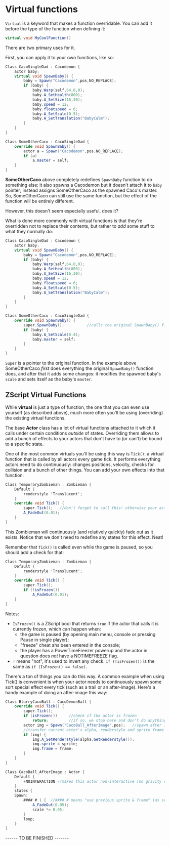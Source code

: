 # Virtual functions

`Virtual` is a keyword that makes a function overridable. You can add it before the type of the function when defining it:

```csharp
virtual void MyCoolFunction()
```

There are two primary uses for it.

First, you can apply it to your own functions, like so:

```csharp
Class CacoSingleDad : Cacodemon {
	actor baby;
	virtual void SpawnBaby() {
		baby = Spawn("Cacodemon",pos,NO_REPLACE);
		if (baby) {
			baby.Warp(self,64,0,0);
			baby.A_SetHealth(800);
			baby.A_SetSize(16,30);
			baby.speed = 12;
			baby.floatspeed = 6;
			baby.A_SetScale(0.5);
			baby.A_SetTranslation("BabyCalm");
		}
	}
}

Class SomeOtherCaco : CacoSingleDad {
	override void SpawnBaby() {
		actor a = Spawn("Cacodemon",pos,NO_REPLACE);
		if (a)
			a.master = self;
	}
}
```

**SomeOtherCaco** above completely redefines `SpawnBaby` function to do something else: it also spawns a Cacodemon but it doesn't attach it to `baby` pointer; instead assigns SomeOtherCaco as the spawned Caco's master. So, SomeOtherCaco can still use the same function, but the effect of the function will be entirely different.

However, this doesn't seem especially useful, does it?

What is done more commonly with virtual functions is that they're overridden not to replace their contents, but rather to *add* some stuff to what they normally do:

```csharp
Class CacoSingleDad : Cacodemon {
	actor baby;
	virtual void SpawnBaby() {
		baby = Spawn("Cacodemon",pos,NO_REPLACE);
		if (baby) {
			baby.Warp(self,64,0,0);
			baby.A_SetHealth(800);
			baby.A_SetSize(16,30);
			baby.speed = 12;
			baby.floatspeed = 6;
			baby.A_SetScale(0.5);
			baby.A_SetTranslation("BabyCalm");
		}
	}
}

Class SomeOtherCaco : CacoSingleDad {
	override void SpawnBaby() {
		super.SpawnBaby();			//calls the original SpawnBaby() first
		if (baby) {
			baby.A_SetScale(0.4);
			baby.master = self;
		}
	}
}
```

`Super` is a pointer to the original function. In the example above SomeOtherCaco *first* does everything the original `SpawnBaby()` function does, and after that it adds some changes: it modifies the spawned baby's `scale` and sets itself as the baby's `master`.

## ZScript Virtual Functions

While **virtual** is just a type of function, the one that you can even use yourself (as described above), much more often you'll be using (overriding) the existing virtual functions.

The base **Actor** class has a lot of virtual functions attached to it which it calls under certain conditions *outside* of states. Overriding them allows to add a bunch of effects to your actors that don't have to (or can't) be bound to a specific state.

One of the most common virtuals you'll be using this way is `Tick()`: a virtual function that is called by all actors every game tick. It performs everything actors need to do continuously: changes positions, velocity, checks for collision and a bunch of other things. You can add your own effects into that function:

```csharp
Class TemporaryZombieman : Zombieman {
	Default {
		renderstyle 'Translucent';
	}
	override void Tick() {
		super.Tick();	//don't forget to call this! otherwise your actor will be frozen and won't interact with the world
		A_FadeOut(0.01);
	}
}
```

This Zombieman will continuously (and relatively quickly) fade out as it exists. Notice that we don't need to redefine any states for this effect. Neat!

Remember that `Tick()` is called even while the game is paused, so you should add a check for that:

```csharp
Class TemporaryZombieman : Zombieman {
	Default {
		renderstyle 'Translucent';
	}
	override void Tick() {		
		super.Tick();
		if (!isFrozen())
			A_FadeOut(0.01);
	}
}
```

Notes:

- `IsFrozen()` is a ZScript bool that returns `true` if the actor that calls it is currently frozen, which can happen when:
  - the game is paused (by opening main menu, console or pressing Pause in single player);
  - "freeze" cheat ahs been entered in the console;
  - the player has a PowerTimeFreezer powerup and the actor in question does *not* have a NOTIMEFREEZE flag.
-  `!` means "not", it's used to invert any check. `if (!isFrozen())` is the same as `if (IsFrozen() == false)`.



There's a ton of things you can do this way. A common example when using Tick() is convenient is when your actor needs to continuously spawn some sort special effect every tick (such as a trail or an after-image). Here's a handy example of doing an after-image this way:

```csharp
Class BlurryCacoBall : CacoDemonBall {
	override void Tick() {
		super.Tick();
		if (isFrozen())		//check if the actor is frozen
			return;			//if so, we stop here and don't do anything else
		actor img = Spawn("CacoBall_AfterImage",pos);	//spawn after image and cast it
		//transfer current actor's alpha, renderstyle and sprite frame to the spawned after-image
        if (img) {
			img.A_SetRenderstyle(alpha,GetRenderstyle());
			img.sprite = sprite;
			img.frame = frame;
        }
	}
}

Class CacoBall_AfterImage : Actor {
	Default {
		+NOINTERACTION //makes this actor non-interactive (no gravity or collision)
	}
	states {
	Spawn:
		#### # 1 {	//#### # means "use previous sprite & frame" (as set by BlurryCacoBall earlier)
			A_FadeOut(0.05);
			scale *= 0.95;
		}
		loop;
	}
}
```



------ TO BE FINISHED -------